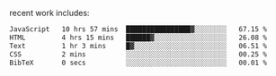 
<!--<img width="1415" height="100" alt="blu" src="https://github.com/rdsilva01/rdsilva01/assets/101207588/deb060e5-d035-4f09-b511-e3f50605b207">-->

<!-- \> Enthusiastic about developing and building solutions <br>
\> Computer Science and Engineering @ UBI -->

<!-- <a href="https://www.rodrigosilva.live/">personal website</a> 🏁 -->

<!-- ![](https://komarev.com/ghpvc/?username=rdsilva01) -->

recent work includes:
<!--START_SECTION:waka-->

```txt
JavaScript   10 hrs 57 mins  ████████████████▓░░░░░░░░   67.15 %
HTML         4 hrs 15 mins   ██████▓░░░░░░░░░░░░░░░░░░   26.08 %
Text         1 hr 3 mins     █▓░░░░░░░░░░░░░░░░░░░░░░░   06.51 %
CSS          2 mins          ░░░░░░░░░░░░░░░░░░░░░░░░░   00.25 %
BibTeX       0 secs          ░░░░░░░░░░░░░░░░░░░░░░░░░   00.01 %
```

<!--END_SECTION:waka-->

